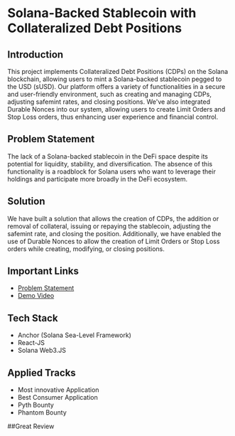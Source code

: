 # Solana-Backed Stablecoin with Collateralized Debt Positions

## Introduction
This project implements Collateralized Debt Positions (CDPs) on the Solana blockchain, allowing users to mint a Solana-backed stablecoin pegged to the USD (sUSD). Our platform offers a variety of functionalities in a secure and user-friendly environment, such as creating and managing CDPs, adjusting safemint rates, and closing positions. We've also integrated Durable Nonces into our system, allowing users to create Limit Orders and Stop Loss orders, thus enhancing user experience and financial control.

## Problem Statement
The lack of a Solana-backed stablecoin in the DeFi space despite its potential for liquidity, stability, and diversification. The absence of this functionality is a roadblock for Solana users who want to leverage their holdings and participate more broadly in the DeFi ecosystem. 

## Solution
We have built a solution that allows the creation of CDPs, the addition or removal of collateral, issuing or repaying the stablecoin, adjusting the safemint rate, and closing the position. Additionally, we have enabled the use of Durable Nonces to allow the creation of Limit Orders or Stop Loss orders while creating, modifying, or closing positions. 

## Important Links
* [Problem Statement](https://docs.google.com/document/d/1ajaXAnwYo7lw5DBIX8xl7Bky1yDfMZjjJNLV-TwqJdI/edit?usp=sharing)
* [Demo Video](https://youtu.be/BRgW7Q16PKY)

## Tech Stack
* Anchor (Solana Sea-Level Framework)
* React-JS
* Solana Web3.JS

## Applied Tracks
* Most innovative Application
* Best Consumer Application
* Pyth Bounty
* Phantom Bounty


##Great Review
